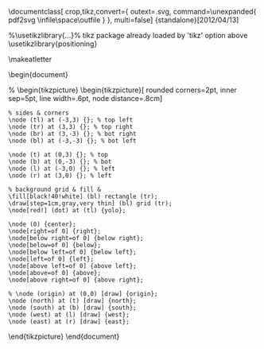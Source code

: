 \documentclass[
  crop,tikz,convert={
    outext=.svg,
    command=\unexpanded{
      pdf2svg \infile\space\outfile
    }
  },
  multi=false]
{standalone}[2012/04/13]

%\usetikzlibrary{...}% tikz package already loaded by 'tikz' option above
\usetikzlibrary{positioning}

\makeatletter

\begin{document}

  % \begin{tikzpicture}
  \begin{tikzpicture}[
      rounded corners=2pt,
      inner sep=5pt,
      line width=.6pt,
      node distance=.8cm]

    % sides & corners
    \node (tl) at (-3,3) {}; % top left
    \node (tr) at (3,3) {}; % top right
    \node (br) at (3,-3) {}; % bot right
    \node (bl) at (-3,-3) {}; % bot left

    \node (t) at (0,3) {}; % top
    \node (b) at (0,-3) {}; % bot
    \node (l) at (-3,0) {}; % left
    \node (r) at (3,0) {}; % left

    % background grid & fill &
    \fill[black!40!white] (bl) rectangle (tr);
    \draw[step=1cm,gray,very thin] (bl) grid (tr);
    \node[red!] (dot) at (tl) {yolo};

    \node (0) {center};
    \node[right=of 0] {right};
    \node[below right=of 0] {below right};
    \node[below=of 0] {below};
    \node[below left=of 0] {below left};
    \node[left=of 0] {left};
    \node[above left=of 0] {above left};
    \node[above=of 0] {above};
    \node[above right=of 0] {above right};

    % \node (origin) at (0,0) [draw] {origin};
    \node (north) at (t) [draw] {north};
    \node (south) at (b) [draw] {south};
    \node (west) at (l) [draw] {west};
    \node (east) at (r) [draw] {east};

  \end{tikzpicture}
\end{document}

